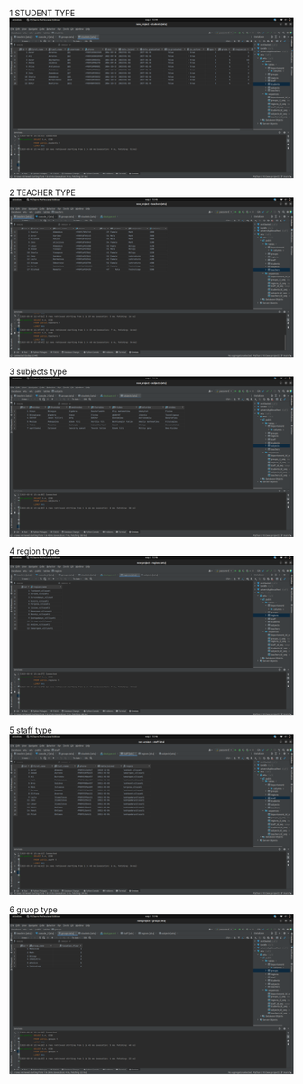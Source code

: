 1 STUDENT TYPE
![img.png](img.png)


2 TEACHER TYPE
![img_1.png](img_1.png)

3 subjects type
![img_2.png](img_2.png)

4 region type
![img_3.png](img_3.png)

5 staff type
![img_4.png](img_4.png)

6 gruop type
![img_5.png](img_5.png)